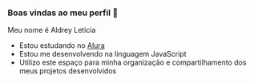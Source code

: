 ### Boas vindas ao meu perfil 🌻

Meu nome é Aldrey Leticia

- Estou estudando no [Alura](https://www.alura.com.br)
- Estou me desenvolvendo na linguagem JavaScript
- Utilizo este espaço para minha organização e compartilhamento dos meus projetos desenvolvidos

